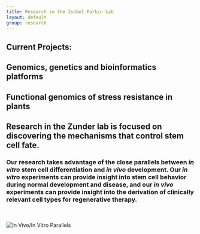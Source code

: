 ```yaml
---
title: Research in the Isobel Parkin Lab
layout: default
group: research
---
```



## Current Projects:
## Genomics, genetics and bioinformatics platforms
## Functional genomics of stress resistance in plants


## Research in the Zunder lab is focused on discovering the mechanisms that control stem cell fate.


### Our research takes advantage of the close parallels between *in vitro* stem cell differentiation and *in vivo* development. Our *in vitro* experiments can provide insight into stem cell behavior during normal development and disease, and our *in vivo* experiments can provide insight into the derivation of clinically relevant cell types for regenerative therapy.


<br><br>
<img class="img-responsive center-block" src="/static/img/research/In Vivo In Vitro Parallels.png" alt="In Vivo/In Vitro Parallels">


<br><br>

